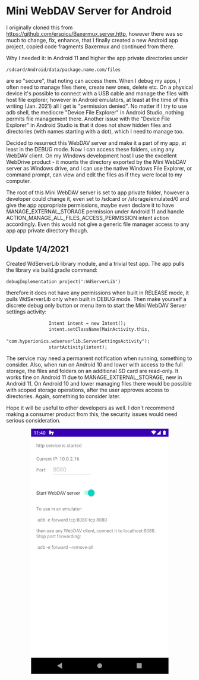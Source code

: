# Mini WebDAV Server for Android

I originally cloned this from https://github.com/erspicu/Baxermux.server.http, however there
was so much to change, fix, enhance, that I finally created a new Android app project, copied
code fragments Baxermux and continued from there.

Why I needed it: in Android 11 and higher the app private directories under 

    /sdcard/Android/data/package.name.com/files

are so "secure", that noting can access them. When I debug my apps, I often need to manage files
there, create new ones, delete etc. On a physical device it's possible to connect with a USB cable
and manage the files with host file explorer, however in Android emulators, at least at the time
of this writing (Jan. 2021) all I get is "permission denied". No matter if I try to use adb shell,
the mediocre "Device File Explorer" in Android Studio, nothing permits file management there.
Another issue with the "Device File Explorer" in Android Studio is that it does not show hidden 
files and directories (with names starting with a dot), which I need to manage too.

Decided to resurrect this WebDAV server and make it a part of my app, at least in the DEBUG mode.
Now I can access these folders, using any WebDAV client. On my Windows development host I use the
excellent WebDrive product - it mounts the directory exported by the Mini WebDAV server as 
Windows drive, and I can use the native Windows File Explorer, or command prompt, can view and
edit the files as if they were local to my computer.

The root of this Mini WebDAV server is set to app private folder, however a developer could change
it, even set to /sdcard or /storage/emulated/0 and give the app appropriate permissions, maybe 
even declare it to have MANAGE_EXTERNAL_STORAGE permission under Android 11 and handle 
ACTION_MANAGE_ALL_FILES_ACCESS_PERMISSION intent action accordingly. Even this would not give a
generic file manager access to any app app private directory though.

## Update 1/4/2021

Created WdServerLib library module, and a trivial test app. The app pulls the library via build.gradle
command:

    debugImplementation project(':WdServerLib')
    
therefore it does not have any permissions when built in RELEASE mode, it
pulls WdServerLib only when built in DEBUG mode. Then make yourself a discrete debug only button
or menu item to start the Mini WebDAV Server settings activity:

                    Intent intent = new Intent();
                    intent.setClassName(MainActivity.this,
                            "com.hyperionics.wdserverlib.ServerSettingsActivity");
                    startActivity(intent);

The service may need a permanent notification when running, something to consider. Also, when run on
Android 10 and lower with access to the full storage, the files and folders on an additional SD card
are read-only. It works fine on Android 11 due to MANAGE_EXTERNAL_STORAGE, new in Android 11. On 
Android 10 and lower managing files there would be possible with scoped storage operations, after the
user approves access to directories. Again, something to consider later.

Hope it will be useful to other developers as well. I don't recommend making a consumer product from
this, the security issues would need serious consideration.

<p align="center">
<img src="images/screenshot.png" >
</p>
